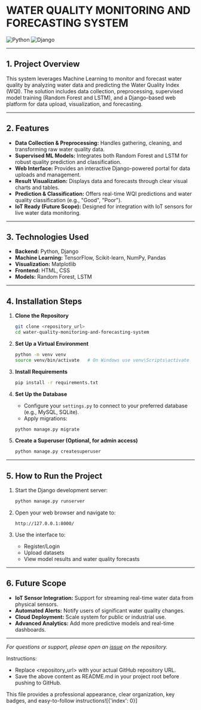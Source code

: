 # WATER QUALITY MONITORING AND FORECASTING SYSTEM

![Python](https://img.shields.io/badge/Python-3.8+-blue?logo=python&style=for-the-badge)
![Django](https://img.shields.io/badge/Django-3.2+-green?logo=django&style=for-the-badge)

---

## 1. Project Overview

This system leverages Machine Learning to monitor and forecast water quality by analyzing water data and predicting the Water Quality Index (WQI). The solution includes data collection, preprocessing, supervised model training (Random Forest and LSTM), and a Django-based web platform for data upload, visualization, and forecasting.

---

## 2. Features

- **Data Collection & Preprocessing:** Handles gathering, cleaning, and transforming raw water quality data.
- **Supervised ML Models:** Integrates both Random Forest and LSTM for robust quality prediction and classification.
- **Web Interface:** Provides an interactive Django-powered portal for data uploads and management.
- **Result Visualization:** Displays data and forecasts through clear visual charts and tables.
- **Prediction & Classification:** Offers real-time WQI predictions and water quality classification (e.g., "Good", "Poor").
- **IoT Ready (Future Scope):** Designed for integration with IoT sensors for live water data monitoring.

---

## 3. Technologies Used

- **Backend:** Python, Django
- **Machine Learning:** TensorFlow, Scikit-learn, NumPy, Pandas
- **Visualization:** Matplotlib
- **Frontend:** HTML, CSS
- **Models:** Random Forest, LSTM

---

## 4. Installation Steps

1. **Clone the Repository**
    ```bash
    git clone <repository_url>
    cd water-quality-monitoring-and-forecasting-system
    ```
2. **Set Up a Virtual Environment**
    ```bash
    python -m venv venv
    source venv/bin/activate   # On Windows use venv\Scripts\activate
    ```
3. **Install Requirements**
    ```bash
    pip install -r requirements.txt
    ```
4. **Set Up the Database**
    - Configure your `settings.py` to connect to your preferred database (e.g., MySQL, SQLite).
    - Apply migrations:
    ```bash
    python manage.py migrate
    ```

5. **Create a Superuser (Optional, for admin access)**
    ```bash
    python manage.py createsuperuser
    ```

---

## 5. How to Run the Project

1. Start the Django development server:
    ```bash
    python manage.py runserver
    ```

2. Open your web browser and navigate to:
    ```
    http://127.0.0.1:8000/
    ```

3. Use the interface to:
   - Register/Login
   - Upload datasets
   - View model results and water quality forecasts

---

## 6. Future Scope

- **IoT Sensor Integration:** Support for streaming real-time water data from physical sensors.
- **Automated Alerts:** Notify users of significant water quality changes.
- **Cloud Deployment:** Scale system for public or industrial use.
- **Advanced Analytics:** Add more predictive models and real-time dashboards.

---

*For questions or support, please open an [issue](https://github.com/karthikgannoju03/Water-Quality-Monitoring-and-Forecasting-System/issues) on the repository.*

Instructions:

* Replace <repository_url> with your actual GitHub repository URL.
* Save the above content as README.md in your project root before pushing to GitHub.

This file provides a professional appearance, clear organization, key badges, and easy-to-follow instructions![{'index': 0}]
